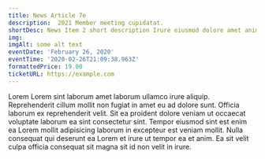 ```yaml
---
title: News Article 7e
description:  2021 Member meeting cupidatat.
shortDesc: News Item 2 short description Irure eiusmod dolore amet anim non laboris amet.
img: 
imgAlt: some alt text
eventDate: 'February 26, 2020'
eventTime: '2020-02-26T21:09:38.963Z'
formattedPrice: 19.00
ticketURL: https://example.com
---
```

Lorem Lorem sint laborum amet laborum ullamco irure aliquip. Reprehenderit cillum mollit non fugiat in amet eu ad dolore sunt. Officia laborum ex reprehenderit velit. Sit ea proident dolore veniam ut occaecat voluptate laborum ea sint consectetur sint. Tempor eiusmod sint est enim ea Lorem mollit adipisicing laborum in excepteur est veniam mollit. Nulla consequat qui deserunt ea Lorem et irure ut tempor ea et anim. Ea sit velit culpa officia consequat sit magna sit id non velit in irure.